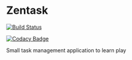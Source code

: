 # Zentask

[![Build Status](https://travis-ci.org/rafaelgregorut/Zentask.svg?branch=master)](https://travis-ci.org/rafaelgregorut/Zentask)

[![Codacy Badge](https://api.codacy.com/project/badge/Grade/792aba361437459da886f9735556d032)](https://www.codacy.com/app/rafael-mgregorut/Zentask?utm_source=github.com&amp;utm_medium=referral&amp;utm_content=rafaelgregorut/Zentask&amp;utm_campaign=Badge_Grade)

Small task management application to learn play